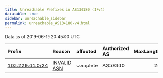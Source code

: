 ```yaml
---
title: Unreachable Prefixes in AS134180 (IPv4)
datatable: true
sidebar: unreachable_sidebar
permalink: unreachable_AS134180-v4.html
---
```


Data as of 2019-06-19 20:45:00 UTC


<div class="datatable-begin"></div>

| Prefix                                                   | Reason                                                                                                  | affected   | Authorized AS   |   MaxLength | Anchor                                       |   unreachable /24s |
|:---------------------------------------------------------|:--------------------------------------------------------------------------------------------------------|:-----------|:----------------|------------:|:---------------------------------------------|-------------------:|
| [103.229.44.0/24](https://stat.ripe.net/103.229.44.0/24) | [INVALID ASN](https://rpki-validator.ripe.net/announcement-preview?asn=AS134180&prefix=103.229.44.0/24) | complete   | AS59340         |          24 | [APNIC](unreachable_APNIC_RPKI_Root-v4.html) |                  1 |

<div class="datatable-end"></div>